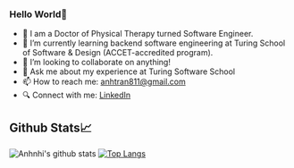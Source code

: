 ### Hello World👋

- 📍 I am a Doctor of Physical Therapy turned Software Engineer.
- 🌱 I’m currently learning backend software engineering at Turing School of Software & Design (ACCET-accredited program).
- 👯 I’m looking to collaborate on anything!
- 💬 Ask me about my experience at Turing Software School
- 📫 How to reach me: anhtran811@gmail.com
- 🔍 Connect with me: [LinkedIn](https://www.linkedin.com/in/anhtran8/)

## Github Stats:chart_with_upwards_trend:
![Anhnhi's github stats](https://github-readme-stats.vercel.app/api?username=anhtran811&show_icons=true&theme=nightowl)
[![Top Langs](https://github-readme-stats.vercel.app/api/top-langs/?username=anhtran811&show_icons=true&theme=nightowl)](https://github.com/anhtran811/github-readme-stats)

